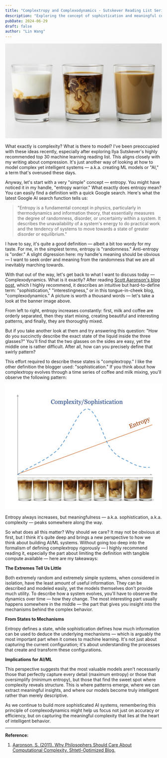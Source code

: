 ```yaml
---
title: "Complextropy and Complexodynamics - Sutskever Reading List Series"
description: "Exploring the concept of sophistication and meaningful complexity through the lens of coffee and milk mixing dynamics"
pubDate: 2024-06-29
draft: false
author: "Lin Wang"
---
```


![Coffee and milk mixing in three stages showing increasing entropy but peak sophistication in the middle stage](/images/coffee-mixing-stages.png)

What exactly is complexity? What is there to model? I've been preoccupied with these ideas recently, especially after exploring Ilya Sutskever's highly recommended top 30 machine learning reading list. This aligns closely with my writing about compression. It's just another way of looking at how to model complex yet intelligent systems — a.k.a. creating ML models or "AI," a term that's overused these days.

Anyway, let's start with a very "simple" concept — entropy. You might have noticed it in my handle, "entropy warrior." What exactly does entropy mean? You can easily find a definition with a quick Google search. Here's what the latest Google AI search function tells us:

> "Entropy is a fundamental concept in physics, particularly in thermodynamics and information theory, that essentially measures the degree of randomness, disorder, or uncertainty within a system. It describes the unavailability of a system's energy to do practical work and the tendency of systems to move towards a state of greater disorder or equilibrium."

I have to say, it's quite a good definition — albeit a bit too wordy for my taste. For me, in the simplest terms, entropy is "randomness." Anti-entropy is "order." A slight digression here: my handle's meaning should be obvious — I want to seek order and meaning from the randomness that we are all inevitably marching towards.

With that out of the way, let's get back to what I want to discuss today — Complexodynamics. What is it exactly? After reading [Scott Aaronson's blog post](https://scottaaronson.blog/?p=762), which I highly recommend, it describes an intuitive but hard-to-define term: "sophistication," "interestingness," or in this tongue-in-cheek blog, "complexodynamics." A picture is worth a thousand words — let's take a look at the banner image above.

From left to right, entropy increases constantly: first, milk and coffee are orderly separated, then they start mixing, creating beautiful and interesting patterns, and finally, they are thoroughly mixed.

But if you take another look at them and try answering this question: "How do you succinctly describe the exact state of the liquid inside the three glasses?" You'll find that the two glasses on the sides are easy, yet the middle one is rather difficult. After all, how can you precisely define that swirly pattern?

This effort required to describe these states is "complextropy." I like the other definition the blogger used: "sophistication." If you think about how complextropy evolves through a time series of coffee and milk mixing, you'll observe the following pattern:

![Graph showing complextropy evolution over time - entropy always increases while sophistication peaks in the middle](/images/complextropy-evolution.png)

Entropy always increases, but meaningfulness — a.k.a. sophistication, a.k.a. complexity — peaks somewhere along the way.

So what does all this matter? Why should we care? It may not be obvious at first, but I think it's quite deep and brings a new perspective to how we think about building AI/ML systems. Without going too deep into the formalism of defining complextropy rigorously — I highly recommend reading it, especially the part about limiting the definition with tangible compute available — here are my takeaways:

**The Extremes Tell Us Little**

Both extremely random and extremely simple systems, when considered in isolation, have the least amount of useful information. They can be described and modeled easily, yet the models themselves don't provide much utility. To describe how a system evolves, you'll have to observe the dynamics over time — how they change. The most interesting part usually happens somewhere in the middle — the part that gives you insight into the mechanisms behind the complex behavior.

**From States to Mechanisms**

Entropy defines a state, while sophistication defines how much information can be used to deduce the underlying mechanisms — which is arguably the most important part when it comes to machine learning. It's not just about capturing the current configuration; it's about understanding the processes that create and transform these configurations.

**Implications for AI/ML**

This perspective suggests that the most valuable models aren't necessarily those that perfectly capture every detail (maximum entropy) or those that oversimplify (minimum entropy), but those that find the sweet spot where complexity reveals structure. This is where patterns emerge, where we can extract meaningful insights, and where our models become truly intelligent rather than merely descriptive.

As we continue to build more sophisticated AI systems, remembering this principle of complexodynamics might help us focus not just on accuracy or efficiency, but on capturing the meaningful complexity that lies at the heart of intelligent behavior.

---
**Reference:**

1. [Aaronson, S. (2011). Why Philosophers Should Care About Computational Complexity. Shtetl-Optimized Blog.](https://scottaaronson.blog/?p=762)











